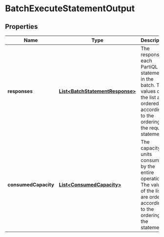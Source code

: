 

# BatchExecuteStatementOutput


## Properties

| Name | Type | Description | Notes |
|------------ | ------------- | ------------- | -------------|
|**responses** | [**List&lt;BatchStatementResponse&gt;**](BatchStatementResponse.md) | The response to each PartiQL statement in the batch. The values of the list are ordered according to the ordering of the request statements. |  [optional] |
|**consumedCapacity** | [**List&lt;ConsumedCapacity&gt;**](ConsumedCapacity.md) | The capacity units consumed by the entire operation. The values of the list are ordered according to the ordering of the statements. |  [optional] |



